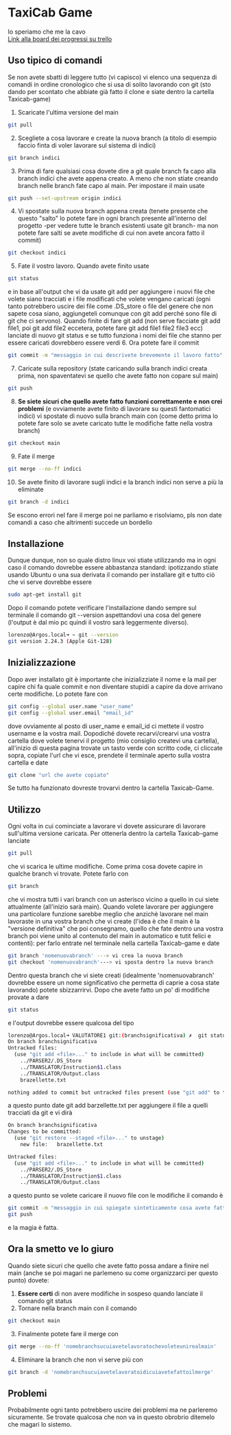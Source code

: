 # TaxiCab Game

Io speriamo che me la cavo  
[Link alla board dei progressi su trello](https://trello.com/invite/b/O2KrWNmi/fd5cd9e71471b0cc023ba78780e45cfc/loyetivive)

## Uso tipico di comandi
Se non avete sbatti di leggere tutto (vi capisco) vi elenco una sequenza di comandi in ordine cronologico che si usa di solito lavorando con git (sto dando per scontato che abbiate già fatto il clone e siate dentro la cartella Taxicab-game)
1. Scaricate l'ultima versione del main
```bash
git pull
```
2. Scegliete a cosa lavorare e create la nuova branch (a titolo di esempio faccio finta di voler lavorare sul sistema di indici)
```bash
git branch indici
```
3. Prima di fare qualsiasi cosa dovete dire a git quale branch fa capo alla branch indici che avete appena creato. A meno che non stiate creando branch nelle branch fate capo al main. Per impostare il main usate 
```bash
git push --set-upstream origin indici
```
4. Vi spostate sulla nuova branch appena creata (tenete presente che questo "salto" lo potete fare in ogni branch presente all'interno del progetto -per vedere tutte le branch esistenti usate git branch- ma non potete fare salti se avete modifiche di cui non avete ancora fatto il commit)
```bash
git checkout indici
```
5. Fate il vostro lavoro. Quando avete finito usate
```bash
git status
```
e in base all'output che vi da usate git add per aggiungere i nuovi file che volete siano tracciati e i file modificati che volete vengano caricati (ogni tanto potrebbero uscire dei file come .DS_store o file del genere che non sapete cosa siano, aggiungeteli comunque con git add perché sono file di git che ci servono). Quando finite di fare git add (non serve facciate git add file1, poi git add file2 eccetera, potete fare git add file1 file2 file3 ecc) lanciate di nuovo git status e se tutto funziona i nomi dei file che stanno per essere caricati dovrebbero essere verdi
6. Ora potete fare il commit
```bash
git commit -m "messaggio in cui descrivete brevemente il lavoro fatto"
```
7. Caricate sulla repository (state caricando sulla branch indici creata prima, non spaventatevi se quello che avete fatto non copare sul main)
```bash
git push
```
8. **Se siete sicuri che quello avete fatto funzioni correttamente e non crei problemi** (e ovviamente avete finito di lavorare su questi fantomatici indici) vi spostate di nuovo sulla branch main con (come detto prima lo potete fare solo se avete caricato tutte le modifiche fatte nella vostra branch)
```bash
git checkout main
``` 
9. Fate il merge 
```bash
git merge --no-ff indici 
```
10. Se avete finito di lavorare sugli indici e la branch indici non serve a più la eliminate
```bash
git branch -d indici
``` 
Se escono errori nel fare il merge poi ne parliamo e risolviamo, pls non date comandi a caso che altrimenti succede un bordello
## Installazione
Dunque dunque, non so quale distro linux voi stiate utilizzando ma in ogni caso il comando dovrebbe essere abbastanza standard: ipotizzando stiate usando Ubuntu o una sua derivata il comando per installare git e tutto ciò che vi serve dovrebbe essere
```bash
sudo apt-get install git
```
Dopo il comando potete verificare l'installazione dando sempre sul terminale il comando git --version aspettandovi una cosa del genere (l'output è dal mio pc quindi il vostro sarà leggermente diverso).
```bash
lorenzo@Argos.local➜ ~ git --version
git version 2.24.3 (Apple Git-128)
```

## Inizializzazione
Dopo aver installato git è importante che inizializziate il nome e la mail per capire chi fa quale commit e non diventare stupidi a capire da dove arrivano certe modifiche. Lo potete fare con 
```bash
git config --global user.name "user_name"
git config --global user.email "email_id"
```
dove ovviamente al posto di user_name e email_id ci mettete il vostro username e la vostra mail.
Dopodiché dovete recarvi/crearvi una vostra cartella dove volete tenervi il progetto (mio consiglio createvi una cartella), all'inizio di questa pagina trovate un tasto verde con scritto code, ci cliccate sopra, copiate l'url che vi esce, prendete il terminale aperto sulla vostra cartella e date
```bash
git clone "url che avete copiato"
``` 
Se tutto ha funzionato dovreste trovarvi dentro la cartella Taxicab-Game.


## Utilizzo
Ogni volta in cui cominciate a lavorare vi dovete assicurare di lavorare sull'ultima versione caricata. Per ottenerla dentro la cartella Taxicab-game lanciate
```bash
git pull
```
che vi scarica le ultime modifiche.
Come prima cosa dovete capire in qualche branch vi trovate. Potete farlo con
```bash
git branch
```
che vi mostra tutti i vari branch con un asterisco vicino a quello in cui siete attualmente (all'inizio sarà main). 
Quando volete lavorare per aggiungere una particolare funzione sarebbe meglio che anzichè lavorare nel main lavoraste in una vostra branch che vi create (l'idea è che il main è la "versione definitiva" che poi consegnamo, quello che fate dentro una vostra branch poi viene unito al contenuto del main in automatico e tutit felici e contenti): per farlo entrate nel terminale nella cartella Taxicab-game e date
```bash
git branch 'nomenuovabranch' ---> vi crea la nuova branch
git checkout 'nomenuovabranch'---> vi sposta dentro la nuova branch  
```
Dentro questa branch che vi siete creati (idealmente 'nomenuovabranch' dovrebbe essere un nome significativo che permetta di caprie a cosa state lavorando) potete sbizzarrirvi. Dopo che avete fatto un po' di modifiche provate a dare
```bash
git status 
```
e l'output dovrebbe essere qualcosa del tipo
```bash
lorenzo@Argos.local➜ VALUTATORE1 git:(branchsignificativa) ✗  git status                      
On branch branchsignificativa
Untracked files:
  (use "git add <file>..." to include in what will be committed)
	../PARSER2/.DS_Store
	../TRANSLATOR/Instruction$1.class
	../TRANSLATOR/Output.class
	brazellette.txt

nothing added to commit but untracked files present (use "git add" to track)
```
a questo punto date git add barzellette.txt per aggiungere il file a quelli tracciati da git e vi dirà
```bash
On branch branchsignificativa
Changes to be committed:
  (use "git restore --staged <file>..." to unstage)
	new file:   brazellette.txt

Untracked files:
  (use "git add <file>..." to include in what will be committed)
	../PARSER2/.DS_Store
	../TRANSLATOR/Instruction$1.class
	../TRANSLATOR/Output.class 
```
a questo punto se volete caricare il nuovo file con le modifiche il comando è
```bash
git commit -m "messaggio in cui spiegate sinteticamente cosa avete fatto"
git push
```
e la magia è fatta.
## Ora la smetto ve lo giuro
Quando siete sicuri che quello che avete fatto possa andare a finire nel main (anche se poi magari ne parlemeno su come organizzarci per questo punto) dovete:
1. **Essere certi** di non avere modifiche in sospeso quando lanciate il comando git status
2. Tornare nella branch main con il comando
```bash
git checkout main     
```
3. Finalmente potete fare il merge con 
```bash
git merge --no-ff 'nomebranchsucuiavetelavoratochevoleteunirealmain'    
```
4. Eliminare la branch che non vi serve più con 
```bash
git branch -d 'nomebranchsucuiavetelavoratoidicuiavetefattoilmerge'  
```

## Problemi
Probabilmente ogni tanto potrebbero uscire dei problemi ma ne parleremo sicuramente. Se trovate qualcosa che non va in questo obrobrio ditemelo che magari lo sistemo.